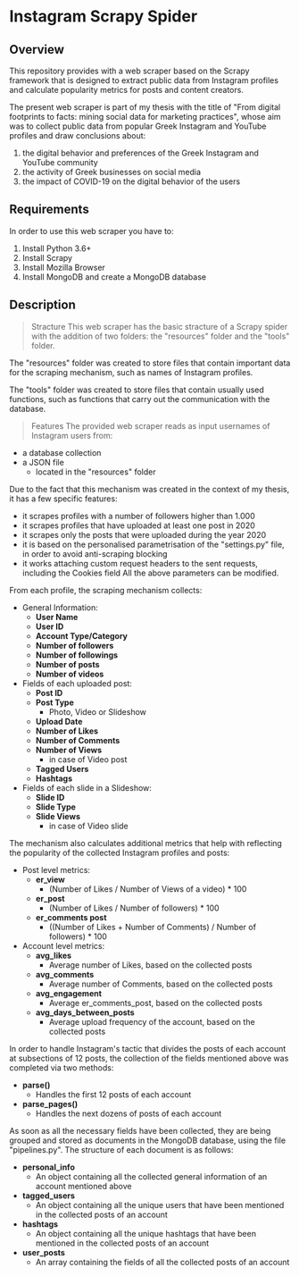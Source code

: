 Instagram Scrapy Spider
=======================

Overview
---------
This repository provides with a web scraper based on the Scrapy framework that is designed to extract public data from Instagram profiles and calculate popularity metrics for posts and content creators. 

The present web scraper is part of my thesis with the title of "From digital footprints to facts: mining social data for marketing practices", whose aim was to collect public data from popular Greek Instagram and YouTube profiles and draw conclusions about:
1. the digital behavior and preferences of the Greek Instagram and YouTube community
2. the activity of Greek businesses on social media
3. the impact of COVID-19 on the digital behavior of the users

Requirements
------------
In order to use this web scraper you have to:
1. Install Python 3.6+
2. Install Scrapy
3. Install Mozilla Browser
4. Install MongoDB and create a MongoDB database

Description
---------------------------

>Stracture
This web scraper has the basic stracture of a Scrapy spider with the addition of two folders: the "resources" folder and the "tools" folder.

The "resources" folder was created to store files that contain important data for the scraping mechanism, such as names of Instagram profiles.

The "tools" folder was created to store files that contain usually used functions, such as functions that carry out the communication with the database.

>Features
The provided web scraper reads as input usernames of Instagram users from:
* a database collection
* a JSON file 
    - located in the "resources" folder

Due to the fact that this mechanism was created in the context of my thesis, it has a few specific features:
* it scrapes profiles with a number of followers higher than 1.000 
* it scrapes profiles that have uploaded at least one post in 2020
* it scrapes only the posts that were uploaded during the year 2020
* it is based on the personalised parametrisation of the "settings.py" file, in order to avoid anti-scraping blocking 
* it works attaching custom request headers to the sent requests, including the Cookies field
All the above parameters can be modified.

From each profile, the scraping mechanism collects:
* General Information:
    * **User Name**
    * **User ID**
    * **Account Type/Category**
    * **Number of followers**
    * **Number of followings**
    * **Number of posts**
    * **Number of videos**
* Fields of each uploaded post:
    * **Post ID**
    * **Post Type** 
        - Photo, Video or Slideshow
    * **Upload Date**
    * **Number of Likes**
    * **Number of Comments**
    * **Number of Views**
        - in case of Video post
    * **Tagged Users**
    * **Hashtags**
* Fields of each slide in a Slideshow:
    * **Slide ID**
    * **Slide Type**
    * **Slide Views**
        - in case of Video slide

The mechanism also calculates additional metrics that help with reflecting the popularity of the collected Instagram profiles and posts:
* Post level metrics:
    * **er_view**
        - (Number of Likes / Number of Views of a video) * 100
    * **er_post**
        - (Number of Likes / Number of followers) * 100
    * **er_comments post**
        - ((Number of Likes + Number of Comments) / Number of followers) * 100
* Account level metrics:
    * **avg_likes**
        - Average number of Likes, based on the collected posts
    * **avg_comments**
        - Average number of Comments, based on the collected posts
    * **avg_engagement**
        - Average er_comments_post, based on the collected posts
    * **avg_days_between_posts**
        - Average upload frequency of the account, based on the collected posts

In order to handle Instagram's tactic that divides the posts of each account at subsections of 12 posts, the collection of the fields mentioned above was completed via two methods:
* **parse()**
    - Handles the first 12 posts of each account
* **parse_pages()**
    - Handles the next dozens of posts of each account

As soon as all the necessary fields have been collected, they are being grouped and stored as documents in the MongoDB database, using the file "pipelines.py". The structure of each document is as follows:
* **personal_info**
    - An object containing all the collected general information of an account mentioned above
* **tagged_users**
    - An object containing all the unique users that have been mentioned in the collected posts of an account
* **hashtags**
    - An object containing all the unique hashtags that have been mentioned in the collected posts of an account
* **user_posts**
    - An array containing the fields of all the collected posts of an account 
